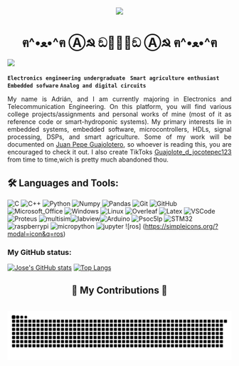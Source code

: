 <div align="center">

<h1 align="center">
    <img src="https://readme-typing-svg.herokuapp.com/?font=Righteous&size=35&center=true&vCenter=true&width=500&height=70&duration=4000&lines=La+guajolota;" />
</h1>

# ฅ^•ﻌ•^ฅ Ⓐ☭ ඞ🐛🧉🐛ඞ  Ⓐ☭  ฅ^•ﻌ•^ฅ
</div>

![](https://komarev.com/ghpvc/?username=yLa-guajolota&style=flat-square)

**`Electronics engineering undergraduate `** **`Smart agriculture enthusiast`** **`Embedded sofware`** **`Analog and digital circuits`**  

<div style="text-align: justify">

My name is Adrián, and I am currently majoring in Electronics and Telecommunication Engineering. On this platform, you will find various college projects/assignments and personal works of mine (most of it as reference code or smart-hydroponic systems). My primary interests lie in embedded systems, embedded software, microcontrollers, HDLs, signal processing, DSPs, and smart agriculture. Some of my work will be documented on [Juan Pepe Guajolotero](https://www.youtube.com/@JuanPepeGuajolotero), so whoever is reading this, you are encouraged to check it out. I also create TikToks [Guajolote_d_jocotepec123](https://www.tiktok.com/@guajolote_d_jocotepec123) from time to time,wich is pretty much abandoned thou.

</div>

## 🛠 Languages and Tools:
![C](https://img.shields.io/badge/c%20-%2300599C.svg?&style=for-the-badge&logo=c&logoColor=white)  ![C++](https://img.shields.io/badge/C%2B%2B-00599C?style=for-the-badge&logo=c%2B%2B&logoColor=white)  ![Python](http://img.shields.io/badge/-Python-3776AB?style=for-the-badge&logo=python&logoColor=ffffff) 
![Numpy](https://img.shields.io/badge/numpy%20-%23013243.svg?&style=for-the-badge&logo=numpy&logoColor=white)  ![Pandas](https://img.shields.io/badge/pandas%20-%23150458.svg?&style=for-the-badge&logo=pandas&logoColor=white)
![Git](https://img.shields.io/badge/-Git-%23F05032?style=for-the-badge&logo=git&logoColor=%23ffffff)  ![GitHub](https://img.shields.io/badge/-GitHub-181717?style=for-the-badge&logo=github) ![Microsoft_Office](https://img.shields.io/badge/Microsoft_Office-D83B01?style=for-the-badge&logo=microsoft-office&logoColor=white)
![Windows](https://img.shields.io/badge/Windows-0056D2?style=for-the-badge&logo=windows&logoColor=white)  ![Linux](http://img.shields.io/badge/-Linux-0078D6?style=for-the-badge&logo=linux&logoColor=ffffff) ![Overleaf](https://img.shields.io/badge/overleaf-%2347A141.svg?&style=for-the-badge&logo=overleaf&logoColor=white)  ![Latex](https://img.shields.io/badge/latex-%23008080.svg?&style=for-the-badge&logo=latex&logoColor=white)
![VSCode](https://img.shields.io/badge/visual%20studio%20code-%23007ACC.svg?&style=for-the-badge&logo=visual%20studio%20code&logoColor=whit)
![Proteus](https://img.shields.io/badge/Proteus-%23008082.svg?&style=for-the-badge&logo=atom&logoColor=white) ![multisim](https://img.shields.io/badge/multisim-%2347A141.svg?&style=for-the-badge&logo=multisim&logoColor=green)![labview](https://img.shields.io/badge/labview%20-%23013243.svg?&style=for-the-badge&logo=labview&logoColor=#FFDB00)![Arduino](https://img.shields.io/badge/arduino-%2300979D.svg?&style=for-the-badge&logo=arduino&logoColor=white) ![Psoc5lp](https://img.shields.io/badge/Psoc5lp-D83B01?style=for-the-badge&logo=Psoc5lp&logoColor=red) ![STM32](https://img.shields.io/badge/stmicroelectronics-181717.svg?&style=for-the-badge&logo=stmicroelectronics&logoColor=white) ![raspberrypi](https://img.shields.io/badge/raspberrypi-3776AB.svg?&style=for-the-badge&logo=raspberrypi&logoColor=white) ![micropython](https://img.shields.io/badge/micropython%20-%23150458.svg?&style=for-the-badge&logo=micropython&logoColor=white) ![jupyter](https://img.shields.io/badge/jupyter%20-%23008080.svg?&style=for-the-badge&logo=jupyter&logoColor=white) ![ros]
(https://simpleicons.org/?modal=icon&q=ros)

### My GitHub status:

[![Jose's GitHub stats](https://github-readme-stats.vercel.app/api?username=La-guajolota)](https://github.com/anuraghazra/github-readme-stats)
[![Top Langs](https://github-readme-stats.vercel.app/api/top-langs/?username=La-guajolota&layout=compact)](https://github.com/anuraghazra/github-readme-stats)

<div align="center">
  <h2>🐍 My Contributions 🐍</h2>
  <br>
  <img alt="snake eating my contributions" src="https://raw.githubusercontent.com/La-guajolota/La-guajolota/output/github-contribution-grid-snake.svg" />
  <br/><br/><br/>
</div>
